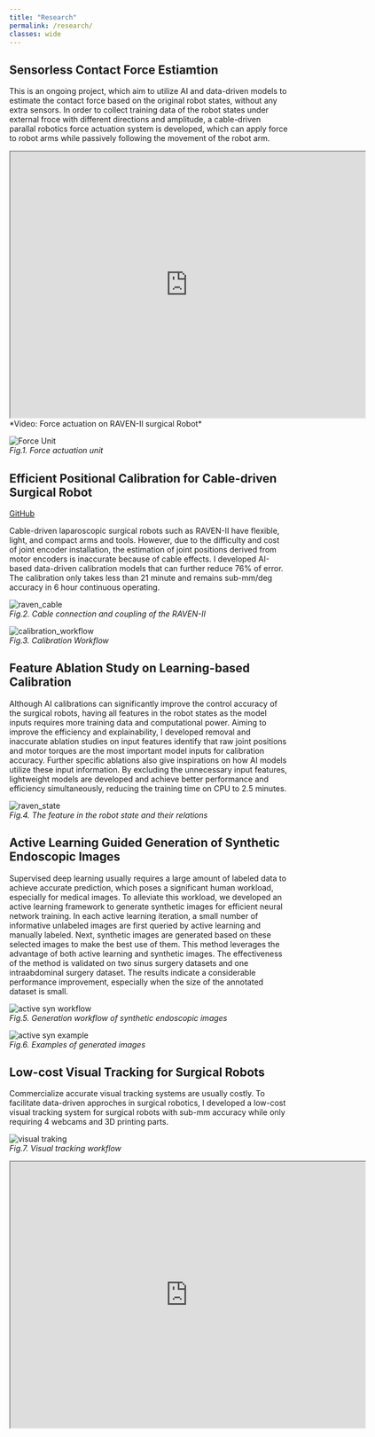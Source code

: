 ```yaml
---
title: "Research"
permalink: /research/
classes: wide
---
```


## Sensorless Contact Force Estiamtion

This is an ongoing project, which aim to utilize AI and data-driven models to estimate the contact force based on the original robot states, without any extra sensors. In order to collect training data of the robot states under external froce with different directions and amplitude, a cable-driven parallal robotics force actuation system is developed, which can apply force to robot arms while passively following the movement of the robot arm.

<iframe src="https://drive.google.com/file/d/1vR_DdvScEdm9MZkkixAmRlco93jXZdes/preview" width="640" height="480" allow="autoplay" allowfullscreen></iframe>  
*Video: Force actuation on RAVEN-II surgical Robot*

![Force Unit](/assets/images/force_unit.png)   
*Fig.1. Force actuation unit*

## Efficient Positional Calibration for Cable-driven Surgical Robot

[GitHub](https://github.com/HaonanPeng/Efficient-Data-driven-Joint-level-Calibration-of-Cable-driven-Surgical-Robots)   

Cable-driven laparoscopic surgical robots such as RAVEN-II have flexible, light, and compact arms and tools. However, due to the difficulty and cost of joint encoder installation, the estimation of joint positions derived from motor encoders is inaccurate because of cable effects. I developed AI-based data-driven calibration models that can further reduce 76% of error. The calibration only takes less than 21 minute and remains sub-mm/deg accuracy in 6 hour continuous operating.

![raven_cable](/assets/images/raven_cable.png)   
*Fig.2. Cable connection and coupling of the RAVEN-II*

![calibration_workflow](/assets/images/calibration_workflow.png)   
*Fig.3. Calibration Workflow*

## Feature Ablation Study on Learning-based Calibration

Although AI calibrations can significantly improve the control accuracy of the surgical robots, having all features in the robot states as the model inputs requires more training data and computational power. Aiming to improve the efficiency and explainability, I developed removal and inaccurate ablation studies on input features identify that raw joint positions and motor torques are the most important model inputs for calibration accuracy. Further specific ablations also give inspirations on how AI models utilize these input information. By excluding the unnecessary input features, lightweight models are developed and achieve better performance and efficiency simultaneously, reducing the training time on CPU to 2.5 minutes.

![raven_state](/assets/images/ravenstate.png)   
*Fig.4. The feature in the robot state and their relations*

## Active Learning Guided Generation of Synthetic Endoscopic Images

Supervised deep learning usually requires a large amount of labeled data to achieve accurate prediction, which poses a significant human workload, especially for medical images. To alleviate this workload, we developed an active learning framework to generate synthetic images for efficient neural network training. In each active learning iteration, a small number of informative unlabeled images are first queried by active learning and manually labeled. Next, synthetic images are generated based on these selected images to make the best use of them. This method leverages the advantage of both active learning and synthetic images. The effectiveness of the method is validated on two sinus surgery datasets and one intraabdominal surgery dataset. The results indicate a considerable performance improvement, especially when the size of the annotated dataset is small.

![active syn workflow](/assets/images/fig2_workflow_n5.jpg)   
*Fig.5. Generation workflow of synthetic endoscopic images*

![active syn example](/assets/images/fig5_example_syn.png)   
*Fig.6. Examples of generated images*

## Low-cost Visual Tracking for Surgical Robots

Commercialize accurate visual tracking systems are usually costly. To facilitate data-driven approches in surgical robotics, I developed a low-cost visual tracking system for surgical robots with sub-mm accuracy while only requiring 4 webcams and 3D printing parts. 

![visual traking](/assets/images/visual_tracking.png)   
*Fig.7. Visual tracking workflow*

<iframe src="https://www.youtube.com/watch?v=JGQ3E70Jdmo" width="640" height="480" allow="autoplay" allowfullscreen></iframe>  

